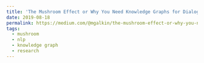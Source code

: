 ```yaml
---
title: 'The Mushroom Effect or Why You Need Knowledge Graphs for Dialog Systems'
date: 2019-08-18
permalink: https://medium.com/@mgalkin/the-mushroom-effect-or-why-you-need-knowledge-graphs-for-dialog-systems-b7894f74cf86
tags:
  - mushroom
  - nlp
  - knowledge graph
  - research
---
```





